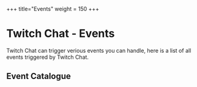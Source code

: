 +++
title="Events"
weight = 150
+++

# Twitch Chat - Events

Twitch Chat can trigger verious events you can handle, here is a list of all events triggered by Twitch Chat.

## Event Catalogue

